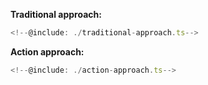 **Traditional approach:**

```typescript twoslash
<!--@include: ./traditional-approach.ts-->
```

**Action approach:**

```typescript twoslash
<!--@include: ./action-approach.ts-->
```